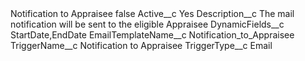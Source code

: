 <?xml version="1.0" encoding="UTF-8"?>
<CustomMetadata xmlns="http://soap.sforce.com/2006/04/metadata" xmlns:xsi="http://www.w3.org/2001/XMLSchema-instance" xmlns:xsd="http://www.w3.org/2001/XMLSchema">
    <label>Notification to Appraisee</label>
    <protected>false</protected>
    <values>
        <field>Active__c</field>
        <value xsi:type="xsd:string">Yes</value>
    </values>
    <values>
        <field>Description__c</field>
        <value xsi:type="xsd:string">The mail notification will be sent to the eligible Appraisee</value>
    </values>
    <values>
        <field>DynamicFields__c</field>
        <value xsi:type="xsd:string">StartDate,EndDate</value>
    </values>
    <values>
        <field>EmailTemplateName__c</field>
        <value xsi:type="xsd:string">Notification_to_Appraisee</value>
    </values>
    <values>
        <field>TriggerName__c</field>
        <value xsi:type="xsd:string">Notification to Appraisee</value>
    </values>
    <values>
        <field>TriggerType__c</field>
        <value xsi:type="xsd:string">Email</value>
    </values>
</CustomMetadata>
